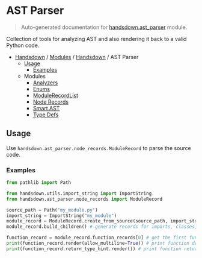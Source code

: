 # AST Parser

> Auto-generated documentation for [handsdown.ast_parser](https://github.com/vemel/handsdown/blob/master/handsdown/ast_parser/__init__.py) module.

Collection of tools for analyzing AST and also rendering it back to a valid Python code.

- [Handsdown](../../README.md#-handsdown---python-documentation-generator) / [Modules](../../MODULES.md#modules) / [Handsdown](../index.md#handsdown) / AST Parser
    - [Usage](#usage)
        - [Examples](#examples)
    - Modules
        - [Analyzers](analyzers/index.md#analyzers)
        - [Enums](enums.md#enums)
        - [ModuleRecordList](module_record_list.md#modulerecordlist)
        - [Node Records](node_records/index.md#node-records)
        - [Smart AST](smart_ast.md#smart-ast)
        - [Type Defs](type_defs.md#type-defs)

## Usage

Use `handsdown.ast_parser.node_records.ModuleRecord` to parse the source code.

### Examples

```python
from pathlib import Path

from handsdown.utils.import_string import ImportString
from handsdown.ast_parser.node_records import ModuleRecord

source_path = Path("my_module.py")
import_string = ImportString("my_module")
module_record = ModuleRecord.create_from_source(source_path, import_string)
module_record.build_children() # generate records for imports, classes, attributes and function in module

function_record = module_record.function_records[0] # get the first function in module
print(function_record.render(allow_multiline=True)) # print function definition
print(function_record.return_type_hint.render()) # print function return type annotation
```
